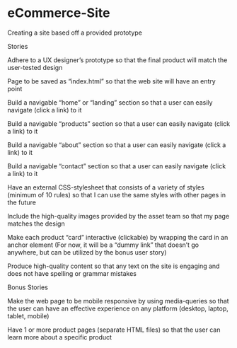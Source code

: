 # eCommerce-Site
Creating a site based off a provided prototype

Stories

Adhere to a UX designer’s prototype so that the final product will match the user-tested design 

Page to be saved as “index.html” so that the web site will have an entry point 

Build a navigable “home” or “landing” section so that a user can easily navigate (click a link) to it 

Build a navigable “products” section so that a user can easily navigate (click a link) to it 

Build a navigable “about” section so that a user can easily navigate (click a link) to it 

Build a navigable “contact” section so that a user can easily navigate (click a link) to it 

Have an external CSS-stylesheet that consists of a variety of styles (minimum of 10 rules) so that I can use the same styles with other pages in the future 

Include the high-quality images provided by the asset team so that my page matches the design 

Make each product “card” interactive (clickable) by wrapping the card in an anchor element 
(For now, it will be a “dummy link” that doesn’t go anywhere, but can be utilized by the bonus user story) 	

Produce high-quality content so that any text on the site is engaging and does not have spelling or grammar mistakes 

Bonus Stories

Make the web page to be mobile responsive by using media-queries so that the user can have an effective experience on any platform (desktop, laptop, tablet, mobile) 

Have 1 or more product pages (separate HTML files) so that the user can learn more about a specific product 